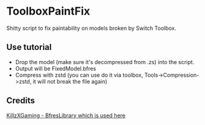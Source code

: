 # ToolboxPaintFix
Shitty script to fix paintability on models broken by Switch Toolbox.

## Use tutorial
- Drop the model (make sure it's decompressed from .zs) into the script.
- Output will be FixedModel.bfres 
- Compress with zstd (you can use do it via toolbox, Tools->Compression->zstd, it will not break the file again)

## Credits

[KillzXGaming - BfresLibrary which is used here](https://github.com/KillzXGaming/BfresLibrary)
